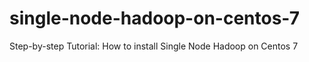 # single-node-hadoop-on-centos-7
Step-by-step Tutorial: How to install Single Node Hadoop on Centos 7
